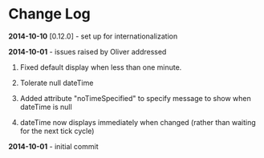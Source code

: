 Change Log
==========


**2014-10-10** [0.12.0] - set up for internationalization

**2014-10-01** - issues raised by Oliver addressed

1. Fixed default display when less than one minute.
  
2. Tolerate null dateTime
  
3. Added attribute "noTimeSpecified" to specify message to show when dateTime is null
  
4. dateTime now displays immediately when changed (rather than waiting for the next tick cycle)
  
**2014-10-01** - initial commit

